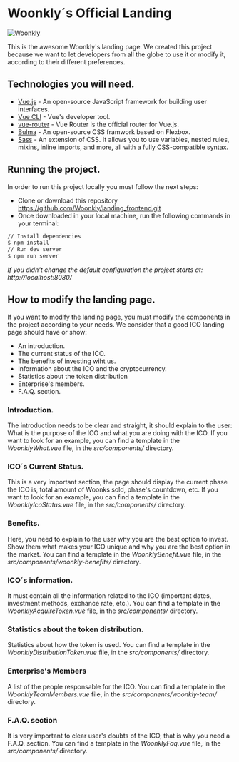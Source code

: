# Woonkly´s Official Landing

[![Woonkly](https://woonkly.com/img/email-assets/powered-by.png)](https://woonkly.com)

This is the awesome Woonkly's landing page.
We created this project because we want to let developers from all the globe to use it or modify it, according to their different preferences.

## Technologies you will need.
* [Vue.js](https://vuejs.org/) -  An open-source JavaScript framework for building user interfaces.
* [Vue CLI](https://github.com/vuejs/vue-cli) - Vue's developer tool.
* [vue-router](https://router.vuejs.org/) - Vue Router is the official router for Vue.js.
* [Bulma](https://bulma.io/) - An open-source CSS framwork based on Flexbox.
* [Sass](https://sass-lang.com/) - An extension of CSS. It allows you to use variables, nested rules, mixins, inline imports, and more, all with a fully CSS-compatible syntax.


## Running the project.
In order to run this project locally you must follow the next steps:

* Clone or download this repository
 https://github.com/Woonkly/landing_frontend.git
* Once downloaded in your local machine, run the following commands in your terminal:
 ````bash
 // Install dependencies
 $ npm install
 // Run dev server
 $ npm run server
 ````
*If you didn't change the default configuration the project starts at: http://localhost:8080/*

## How to modify the landing page.
If you want to modify the landing page, you must modify the components in the project according to your needs. We consider that  a good ICO landing page should have or show:
* An introduction.
* The current status of the ICO.
* The benefits of investing wiht us.
* Information about the ICO and the cryptocurrency.
* Statistics about the token distribution
* Enterprise's members.
* F.A.Q. section.

### Introduction.
The introduction needs to be clear and straight, it should explain to the user: What is the purpose of the ICO and what you are doing with the ICO. If you want to look for an example, you can find a template in the _WoonklyWhat.vue_ file, in the _src/components/_ directory.

### ICO´s Current Status.
This is a very important section, the page should display the current phase the ICO is, total amount of Woonks sold, phase's countdown, etc. If you want to look for an example, you can find a template in the _WoonklyIcoStatus.vue_ file, in the _src/components/_ directory.

### Benefits.
Here, you need to explain to the user why you are the best option to invest. Show them what makes your ICO unique and why you are the best option in the market. You can find a template in the _WoonklyBenefit.vue_ file, in the _src/components/woonkly-benefits/_ directory.

### ICO´s information.
It must contain all the information related to the ICO (important dates, investment methods, exchance rate, etc.). You can find a template in the _WoonklyAcquireToken.vue_ file, in the _src/components/_ directory.

### Statistics about the token distribution.
Statistics about how the token is used. You can find a template in the _WoonklyDistributionToken.vue_ file, in the _src/components/_ directory.

### Enterprise's Members
A list of the people responsable for the ICO. You can find a template in the _WoonklyTeamMembers.vue_ file, in the _src/components/woonkly-team/_ directory.


### F.A.Q. section
It is very important to clear user's doubts of the ICO, that is why you need a F.A.Q. section. You can find a template in the _WoonklyFaq.vue_ file, in the _src/components/_ directory.
